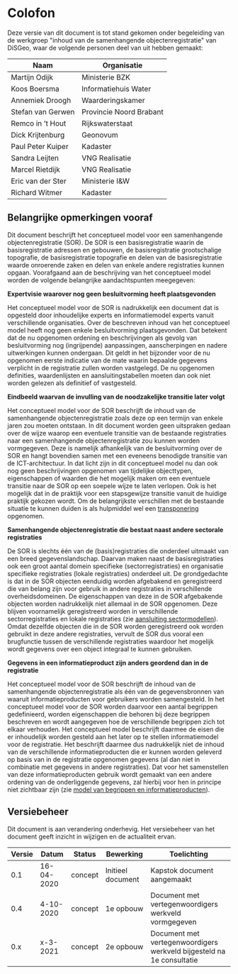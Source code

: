 # Colofon 

Deze versie van dit document is tot stand gekomen onder begeleiding van de werkgroep "inhoud van de samenhangende objectenregistratie" van DiSGeo, waar de volgende personen deel van uit hebben gemaakt:

| Naam                      | Organisatie    | 
|---------------------------|----------------|
| Martijn Odijk             | Ministerie BZK       | 
| Koos Boersma	            | Informatiehuis Water|
| Annemiek Droogh           | Waarderingskamer |
| Stefan van Gerwen	        | Provincie Noord Brabant|
| Remco in ’t Hout	        | Rijkswaterstaat|
| Dick Krijtenburg	        | Geonovum|
| Paul Peter Kuiper         | Kadaster|
| Sandra Leijten	        | VNG Realisatie|
| Marcel Rietdijk	        | VNG Realisatie |
| Eric van der Ster         | Ministerie I&W |
| Richard Witmer	        | Kadaster|

## Belangrijke opmerkingen vooraf 

Dit document beschrijft het conceptueel model voor een samenhangende objectenregistratie (SOR). De SOR is een basisregistratie waarin de basisregistratie adressen en gebouwen, de basisregistratie grootschalige topografie, de basisregistratie topografie en delen van de basisregistratie waarde onroerende zaken en delen van enkele andere registraties kunnen opgaan. Voorafgaand aan de beschrijving van het conceptueel model worden de volgende belangrijke aandachtspunten meegegeven:

**Expertvisie waarover nog geen besluitvorming heeft plaatsgevonden**

Het conceptueel model voor de SOR is nadrukkelijk een document dat is opgesteld door inhoudelijke experts en informatiemodel experts vanuit verschillende organisaties. Over de beschreven inhoud van het conceptueel model heeft nog geen enkele besluitvorming plaatsgevonden. Dat betekent dat de nu opgenomen ordening en beschrijvingen als gevolg van besluitvorming nog (ingrijpende) aanpassingen, aanscherpingen en nadere uitwerkingen kunnen ondergaan. Dit geldt in het bijzonder voor de nu opgenomen eerste indicatie van de mate waarin bepaalde gegevens verplicht in de registratie zullen worden vastgelegd. De nu opgenomen definities, waardenlijsten en aansluitingstabellen moeten dan ook niet worden gelezen als definitief of vastgesteld.


**Eindbeeld waarvan de invulling van de noodzakelijke transitie later volgt**

Het conceptueel model voor de SOR beschrijft de inhoud van de samenhangende objectenregistratie zoals deze op een termijn van enkele jaren zou moeten ontstaan. In dit document worden geen uitspraken gedaan over de wijze waarop een eventuele transitie van de bestaande registraties naar een samenhangende objectenregistratie zou kunnen worden vormgegeven. Deze is namelijk afhankelijk van de besluitvorming over de SOR en hangt bovendien samen met een eveneens benodigde transitie van de ICT-architectuur. In dat licht zijn in dit conceptueel model nu dan ook nog geen beschrijvingen opgenomen van tijdelijke objecttypen, eigenschappen of waarden die het mogelijk maken om een eventuele transitie naar de SOR op een soepele wijze te laten verlopen. Ook is het mogelijk dat in de praktijk voor een stapsgewijze transitie vanuit de huidige praktijk gekozen wordt. Om de belangrijkste verschillen met de bestaande situatie te kunnen duiden is als hulpmiddel wel een [transponering](#transponering) opgenomen.


**Samenhangende objectenregistratie die bestaat naast andere sectorale registraties**

De SOR is slechts één van de (basis)registraties die onderdeel uitmaakt van een breed gegevenslandschap. Daarvan maken naast de basisregistraties ook een groot aantal domein specifieke (sectorregistraties) en organisatie specifieke registraties (lokale registraties) onderdeel uit. De grondgedachte is dat in de SOR objecten eenduidig worden afgebakend en geregistreerd die van belang zijn voor gebruik in andere registraties in verschillende overheidsdomeinen. De eigenschappen van deze in de SOR afgebakende objecten worden nadrukkelijk niet allemaal in de SOR opgenomen. Deze blijven voornamelijk geregistreerd worden in verschillende sectorregistraties en lokale registraties (zie [aansluiting sectormodellen](#aansluiting-sectormodellen)). Omdat dezelfde objecten die in de SOR worden geregistreerd ook worden gebruikt in deze andere registraties, vervult de SOR dus vooral een brugfunctie tussen de verschillende registraties waardoor het mogelijk wordt gegevens over een object integraal te kunnen gebruiken.


**Gegevens in een informatieproduct zijn anders geordend dan in de registratie**

Het conceptueel model voor de SOR beschrijft de inhoud van de samenhangende objectenregistratie als één van de gegevensbronnen van waaruit informatieproducten voor gebruikers worden samengesteld. In het conceptueel model voor de SOR worden daarvoor een aantal begrippen gedefinieerd, worden eigenschappen die behoren bij deze begrippen beschreven en wordt aangegeven hoe de verschillende begrippen zich tot elkaar verhouden. Het conceptueel model beschrijft daarmee de eisen die er inhoudelijk worden gesteld aan het later op te stellen informatiemodel voor de registratie. Het beschrijft daarmee dus nadrukkelijk niet de inhoud van de verschillende informatieproducten die er kunnen worden geleverd op basis van in de registratie opgenomen gegevens (al dan niet in combinatie met gegevens in andere registraties). Dat voor het samenstellen van deze informatieproducten gebruik wordt gemaakt van een andere ordening van de onderliggende gegevens, zal hierbij voor hen in principe niet zichtbaar zijn (zie [model van begrippen en informatieproducten](#model-van-begrippen-en-informatieproducten)).


## Versiebeheer

Dit document is aan verandering onderhevig. Het versiebeheer van het document geeft inzicht in wijzigen en de actualiteit ervan.

| **Versie** | **Datum**      | **Status** | **Bewerking**                   | **Toelichting**                   |
|------------|----------------|------------|---------------------------------|-----------------------------------| 
| 0.1    | 16-04-2020     |  concept    | Initieel document               | Kapstok document  aangemaakt  |
| 0.4   | 4-10-2020     |  concept    | 1e opbouw              | Document met vertegenwoordigers werkveld vormgegeven |
| 0.x  |  x-3-2021  |  concept | 2e opbouw              | Document met vertegenwoordigers werkveld bijgesteld na 1e consultatie |
                           



